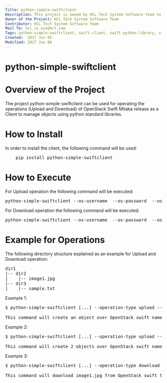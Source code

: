 ```yaml
---
Title: python-simple-swiftclient
Description: This project is owned by HCL Tech System Software team to provide the simple swift client to support the object upload and download operation over OpenStack Swift.
Owner of the Project: HCL Tech System Software Team
Contributor: HCL Tech System Software Team
Mail To: hcl_ss_oss@hcl.com
Tags: python-simple-swiftclient, swift-client, swift-python-library, simple-swiftclient.
Created:  2017 Jun 05
Modified: 2017 Jun 06
---
```


python-simple-swiftclient 
=========================

Overview of the Project
=======================

The project python-simple-swiftclient can be used for operating the operations (Upload and Download) of OpenStack Swift Mitaka release as a Client to manage objects using python standard libraries.

How to Install
==============

In order to install the client, the following command will be used:
<pre>
	pip install python-simple-swiftclient 
</pre>

How to Execute
==============

For Upload operation the following command will be executed:
<pre>
python-simple-swiftclient --os-username <username> --os-password <password> --os-project-name <project name> --os-auth-url <http://<yourhost>:35357/v3> --os-user-domain-name <user domain name> --os-project-domain-name <project domain name> --os-storage-url <http://yourhost:8080/v1/AUTH_<tenant_id>> --operation-type upload --container <container-name> --upload-path <Upload path of File or Directory>
</pre>

For Download operation the following command will be executed:
<pre>
python-simple-swiftclient --os-username <username> --os-password <password> --os-project-name <project name> --os-auth-url <http://<yourhost>:35357/v3> --os-user-domain-name <user domain name> --os-project-domain-name <project domain name> --os-storage-url <http://yourhost:8080/v1/AUTH_<tenant_id>> --operation-type download --container <container-name> --object <Name of the object to be downloaded> --download-path <Download path of File> 
</pre>

Example for Operations
======================
  
The following directory structure explained as an example for Upload and Download operation:
 
<pre>
dir1
|-- dir2
|    |-- image1.jpg 
|-- dir3
|    |-- sample.txt 
</pre>

Example 1:
<pre>
$ python-simple-swiftclient [...] --operation-type upload --container <container> --upload-path dir1/dir2/image1.jpg
	
This command will create an object over OpenStack swift named as **dir1/dir2/image1.jpg**
</pre>

Example 2:
<pre>
$ python-simple-swiftclient [...] --operation-type upload --container <container> --upload-path dir1/
	
This command will create 2 objects over OpenStack swift named as **dir1/dir2/image1.jpg** and **dir1/dir3/sample.txt**
</pre>

Example 3:
<pre>
$ python-simple-swiftclient [...] --operation-type download --container <container> --object dir1/dir2/image1.jpg --download-path /home/admin/download

This command will download image1.jpg from OpenStack swift to /home/admin/download
</pre>
